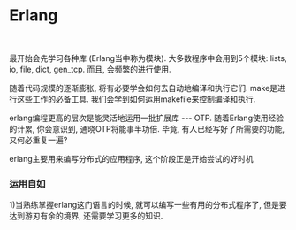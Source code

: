 # Erlang

<br/>

最开始会先学习各种库 (Erlang当中称为模块). 大多数程序中会用到5个模块: lists, io, file, dict, gen_tcp. 而且, 会频繁的进行使用.

随着代码规模的逐渐膨胀, 将有必要学会如何去自动地编译和执行它们. make是进行这些工作的必备工具. 我们会学到如何运用makefile来控制编译和执行.

erlang编程更高的层次是能灵活地运用一批扩展库 --- OTP. 随着Erlang使用经验的计累, 你会意识到, 通晓OTP将能事半功倍. 毕竟, 有人已经写好了所需要的功能, 又何必重复一遍?

erlang主要用来编写分布式的应用程序, 这个阶段正是开始尝试的好时机

### 运用自如

1)当熟练掌握erlang这门语言的时候, 就可以编写一些有用的分布式程序了, 但是要达到游刃有余的境界, 还需要学习更多的知识.

